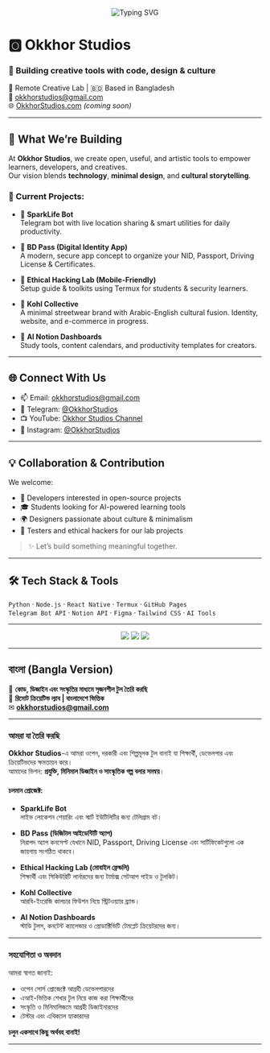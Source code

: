 <p align="center">
  <img src="https://readme-typing-svg.demolab.com?font=Fira+Code&size=24&pause=1000&color=FF5733&center=true&vCenter=true&width=600&lines=Okkhor+Studios;Creative+tools+with+code,+design+%26+culture;Empowering+learners,+developers,+creatives" alt="Typing SVG" />
</p>

# 🅾️ Okkhor Studios

### 🎨 Building creative tools with **code, design & culture**  
📍 Remote Creative Lab | 🇧🇩 Based in Bangladesh  
📧 okkhorstudios@gmail.com  
🌐 [OkkhorStudios.com](https://okkhorstudios.com) *(coming soon)*

---

## 🚀 What We’re Building

At **Okkhor Studios**, we create open, useful, and artistic tools to empower learners, developers, and creatives.  
Our vision blends **technology**, **minimal design**, and **cultural storytelling**.

### 🔧 Current Projects:
- 🤖 **SparkLife Bot**  
  Telegram bot with live location sharing & smart utilities for daily productivity.

- 🪪 **BD Pass (Digital Identity App)**  
  A modern, secure app concept to organize your NID, Passport, Driving License & Certificates.

- 🧠 **Ethical Hacking Lab (Mobile-Friendly)**  
  Setup guide & toolkits using Termux for students & security learners.

- 🎨 **Kohl Collective**  
  A minimal streetwear brand with Arabic-English cultural fusion. Identity, website, and e-commerce in progress.

- 📘 **AI Notion Dashboards**  
  Study tools, content calendars, and productivity templates for creators.

---

## 🌐 Connect With Us
- 📫 Email: okkhorstudios@gmail.com  
- 💬 Telegram: [@OkkhorStudios](https://t.me/OkkhorStudios)  
- 📺 YouTube: [Okkhor Studios Channel](https://youtube.com/@OkkhorStudios)  
- 📸 Instagram: [@OkkhorStudios](https://instagram.com/OkkhorStudios)

---

## 💡 Collaboration & Contribution

We welcome:
- 🤝 Developers interested in open-source projects
- 🎓 Students looking for AI-powered learning tools
- 🌍 Designers passionate about culture & minimalism
- 🧪 Testers and ethical hackers for our lab projects

> ✨ Let’s build something meaningful together.

---

## 🛠️ Tech Stack & Tools

`Python` · `Node.js` · `React Native` · `Termux` · `GitHub Pages`  
`Telegram Bot API` · `Notion API` · `Figma` · `Tailwind CSS` · `AI Tools`

---

<p align="center">
  <img src="https://img.shields.io/badge/Remote%20Creative%20Lab-🌍-blue?style=flat-square" />
  <img src="https://img.shields.io/github/followers/OkkhorStudios?label=Follow&style=social" />
  <img src="https://visitor-badge.laobi.icu/badge?page_id=OkkhorStudios.profile" />
</p>

---

## বাংলা (Bangla Version)

🎨 **কোড, ডিজাইন এবং সংস্কৃতির মাধ্যমে সৃজনশীল টুল তৈরি করছি**  
📍 **রিমোট ক্রিয়েটিভ ল্যাব | বাংলাদেশে ভিত্তিক**  
✉ **okkhorstudios@gmail.com**

---

### **আমরা যা তৈরি করছি**
**Okkhor Studios**-এ আমরা ওপেন, দরকারী এবং শিল্পমূলক টুল বানাই যা শিক্ষার্থী, ডেভেলপার এবং ক্রিয়েটিভদের ক্ষমতায়ন করে।  
আমাদের ভিশন: **প্রযুক্তি, মিনিমাল ডিজাইন ও সাংস্কৃতিক গল্প বলার সমন্বয়**।

#### **চলমান প্রোজেক্ট:**
- **SparkLife Bot**  
  লাইভ লোকেশন শেয়ারিং এবং স্মার্ট ইউটিলিটির জন্য টেলিগ্রাম বট।

- **BD Pass (ডিজিটাল আইডেন্টিটি অ্যাপ)**  
  নিরাপদ অ্যাপ কনসেপ্ট যেখানে NID, Passport, Driving License এবং সার্টিফিকেটগুলো এক জায়গায় সংগঠিত থাকবে।

- **Ethical Hacking Lab (মোবাইল ফ্রেন্ডলি)**  
  শিক্ষার্থী এবং সিকিউরিটি লার্নারদের জন্য টার্মাক্স সেটআপ গাইড ও টুলকিট।

- **Kohl Collective**  
  আরবি-ইংরেজি কালচার ফিউশন নিয়ে স্ট্রিটওয়্যার ব্র্যান্ড।

- **AI Notion Dashboards**  
  স্টাডি টুলস, কনটেন্ট ক্যালেন্ডার ও প্রোডাক্টিভিটি টেমপ্লেট ক্রিয়েটরদের জন্য।

---

### **সহযোগিতা ও অবদান**
আমরা স্বাগত জানাই:
- ওপেন সোর্স প্রোজেক্টে আগ্রহী ডেভেলপারদের
- এআই-ভিত্তিক শেখার টুল নিয়ে কাজ করা শিক্ষার্থীদের
- সংস্কৃতি ও মিনিমালিজমে আগ্রহী ডিজাইনারদের
- টেস্টার এবং এথিক্যাল হ্যাকারদের  

**চলুন একসাথে কিছু অর্থবহ বানাই!**

---
